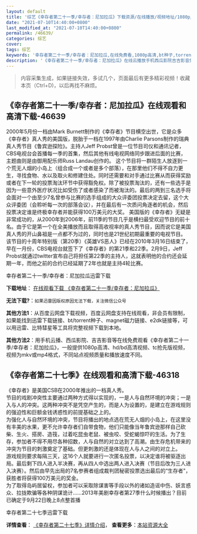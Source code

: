 ```yaml
---
layout: default
title: '综艺《幸存者第二十一季/幸存者：尼加拉瓜》下载资源/在线播放/视频地址/1080p/高清/蓝光'
date: "2021-07-10T14:40:00+0800"
last_modified_at: "2021-07-10T14:40:00+0800"
permalink: /46639/
categories: 综艺
cover:
tags: 综艺
keywords: '幸存者第二十一季/幸存者：尼加拉瓜,在线免费看,1080p高清,bt种子,torrent,百度云盘,magnet,磁力链,迅雷下载资源'
description: '《幸存者第二十一季/幸存者：尼加拉瓜》在线云播放手机西瓜影院吉吉影音免费看，1080p高清bd/hd未删减完整版和tc抢先枪版，mkv/mp4格式，附带bt/torrent种子、magnet/磁力链、百度云盘、网盘资源迅雷下载链接'
---
```


>内容采集生成，如果链接失效，多试几个，页面最后有更多精彩视频！收藏本页（Ctrl+D)，以后再找不麻烦。


## 《幸存者第二十一季/幸存者：尼加拉瓜》在线观看和高清下载-46639

2000年5月份一档由Mark Burnett制作的《幸存者》节目横空出世，它是众多《幸存者》真人秀的美国版，脱胎于一档在1997年由Charlie Parsons制作的瑞典真人秀节目《鲁宾逊探险》。主持人Jeff Probst曾是一位节目司仪和通讯记者，CBS电视台会首播每一季的首集，然后其他有线电视网络同步跟进后面的比赛，主题曲则是由御用配乐师Russ Landau创作的。 这个节目将一群陌生人放逐到一个荒无人烟的小岛上（组合成一个或者是多个部落），在那里他们不得不自力更生，寻找食物、水以及取火和修建住处。同时还需要和对手通过比赛从而获得奖励或者在下一轮的投票淘汰环节中获得豁免权。除了被投票淘汰的，还有一些选手是因为一些意外医疗状况比如受伤了或者感染了而被淘汰的。最后的两到三名选手将会面对一个由至少7名曾参与比赛的选手组成的大众评委团投票决定去留，这个大众评委团（会聆听每一次的部落会议），并在最后有一次质问角逐者的机会，然后投票决定谁是终极幸存者并能获得100万美元的大奖。 美国版的《幸存者》无疑是非常成功的，从2000年到2006年，前11季的节目几乎是横扫最受欢迎节目的前十名。由于它是第一个在全美播放而且取得高收视率的真人秀节目，因而说它是美国真人秀的开山鼻祖是一点都不为过的，同时也是21世纪初期最重要的电视节目。 该节目的十周年特别版（第20季）《英雄VS恶人》已经在2010年3月16日结束了，早在一月份，CBS电视台就签下了《幸存者》的第21季和22季。2月9日，Jeff Probst就通过twitter宣布自己将担任第22季的主持人，这就表明他的合约还会延期一年，而他之前的合约已经延期了2年也就是主持4轮比赛。


幸存者第二十一季/幸存者：尼加拉瓜迅雷下载

**下载地址**： [在线观看下载 《幸存者第二十一季/幸存者：尼加拉瓜》](https://www.993dy.com//vod-detail-id-3205.html) 


**无法下载?**：`如果迅雷因版权原因无法下载，关注微信公众号 `

**其他方法1**：从百度云网盘下载视频，百度云网盘支持在线观看，非会员有限制，如果能找到迅雷下载链接、bt/torrent种子、magnet磁力链接、e2dk链接等，可以用迅雷、比特彗星等工具将完整视频下载到本地。

**其他方法2**：用手机云播、西瓜影院、吉吉影音等在线免费观看《幸存者第二十一季/幸存者：尼加拉瓜》，一般提供1080p高清、hd/bd高清视频、tc抢先版视频，视频为mkv或mp4格式，不同站点视频质量和播放速度不同。


## 《幸存者第二十七季》在线观看和高清下载-46318

《幸存者》是美国CSB在2000年推出的一档真人秀。<br />节目的戏剧冲突性主要通过两种方式得以实现的，一是人与自然环境的冲突；一是入与人的冲突。这两种冲突不是凭空产生的，而是人为设置的，是建立在游戏规则的强迫性和巨额金钱诱惑性的前提基础之上的。<br />为强化人与自然环境的冲突，节目将播出的地点选在荒无人烟的小岛上，在这里没有丰美的水果，更不允许幸存者们自带食物，他们只能像当年鲁宾逊那样自己砍柴、生火、搭房、造筏，过着吃昆虫老鼠、被虫咬、受蛇蝎惊吓的生活。为了生存，参加者不得不用尽各种招数，人与自然的对立达到了高潮。由生存危机带来的冲突为节目的刺激奠定了基础。但更刺激的还是体现在人与人之间的对立上。<br />游戏规则要求每隔三天，这16个人就要进行一次匿名投票，以决定谁将被驱逐出局。最后剩下四人进入半决赛，再从四人中选出两人进入决赛（节目后改为三人进入决赛）。然后由早先出局的7名参赛者组成裁判团秘密投票选出最后的“生存者"，获胜者将获得100万美元的奖金。<br />为了取得岛屿居留权，参加者可以采取除谋害等手段以外的诸如造谣中伤、妖言惑众、拉拢欺骗等各种阴谋诡计……2013年美剧幸存者第27季什么时候播出？目前已确定于9月22日晚上8点整首播


幸存者第二十七季迅雷下载

**详情查看**： [《幸存者第二十七季》详情介绍](/movie/46318/)， **查看更多**：[本站资源大全](/movie/t/all/)


